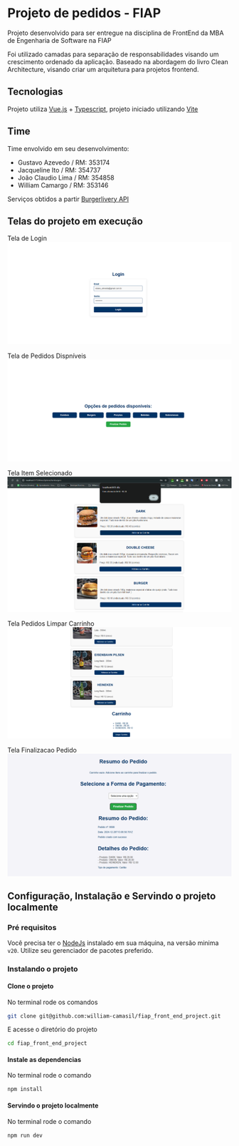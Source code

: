 # Projeto de pedidos - FIAP

Projeto desenvolvido para ser entregue na disciplina de FrontEnd da MBA de Engenharia de Software na FIAP

Foi utilizado camadas para separação de responsabilidades visando um crescimento ordenado da aplicação. Baseado na abordagem do livro Clean Architecture, visando criar um arquitetura para projetos frontend.

## Tecnologias

Projeto utiliza [Vue.js](https://vuejs.org/) + [Typescript](https://www.typescriptlang.org/), projeto iniciado utilizando [Vite](https://vite.dev/)

## Time

Time envolvido em seu desenvolvimento:

- Gustavo Azevedo / RM: 353174
- Jacqueline Ito / RM: 354737
- João Claudio Lima / RM: 354858
- William Camargo / RM: 353146

Serviços obtidos a partir [Burgerlivery API](https://github.com/ubirajarapelli/burgerlivery-api)

## Telas do projeto em execução

Tela de Login
![tela_login](./src/assets/projectImages/tela_login.png)

Tela de Pedidos Dispníveis
![tela_pedidos_disponiveis](./src/assets/projectImages/tela_pedidos_disponiveis.png)

Tela Item Selecionado
![tela_item_selecionado](./src/assets/projectImages/tela_item_selecionado.png)

Tela Pedidos Limpar Carrinho
![tela_pedidos_limpar_carrinho](./src/assets/projectImages/tela_pedidos_limpar_carrinho.png)

Tela Finalizacao Pedido
![tela_finalizacao_pedido](./src/assets/projectImages/tela_finalizacao_pedido.png)

## Configuração, Instalação e Servindo o projeto localmente

### Pré requisitos

Você precisa ter o [NodeJs](https://nodejs.org) instalado em sua máquina, na versão minima `v20`. Utilize seu gerenciador de pacotes preferido.

### Instalando o projeto

#### Clone o projeto

No terminal rode os comandos

```bash
git clone git@github.com:william-camasil/fiap_front_end_project.git
```

E acesse o diretório do projeto

```bash
cd fiap_front_end_project
```

#### Instale as dependencias

No terminal rode o comando

```bash
npm install
```

#### Servindo o projeto localmente

No terminal rode o comando

```bash
npm run dev
```
